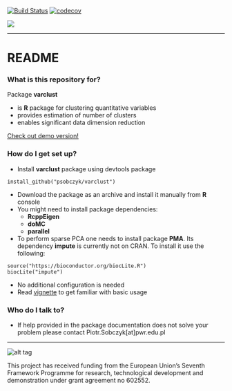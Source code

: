 
[![Build Status](https://travis-ci.org/sjwilczynski/varclust.svg?branch=master)](https://travis-ci.org/sjwilczynski/varclust) [![codecov](https://codecov.io/gh/sjwilczynski/varclust/branch/master/graph/badge.svg)](https://codecov.io/gh/sjwilczynski/varclust)

[<img src="http://www.ideal.rwth-aachen.de/wp-content/uploads/2013/08/banner1.png">](http://www.ideal.rwth-aachen.de/)

-------------

# README #

### What is this repository for? ###

Package **varclust**

* is **R** package for clustering quantitative variables
* provides estimation of number of clusters
* enables significant data dimension reduction

[Check out demo version!](https://psobczyk.shinyapps.io/varclust_online/)


### How do I get set up? ###

* Install **varclust** package using devtools package
```
install_github("psobczyk/varclust")
```
* Download the package as an archive and install it manually from **R** console
* You might need to install package dependencies:
    * **RcppEigen**
    * **doMC**
    * **parallel**
* To perform sparse PCA one needs to install package **PMA**. Its dependency **impute** is currently not on CRAN. To install it use the following:
```
source("https://bioconductor.org/biocLite.R")
biocLite("impute")
```
* No additional configuration is needed
* Read [vignette](https://psobczyk.shinyapps.io/varclust_online/varclustTutorial.html) to get familiar with basic usage

### Who do I talk to? ###
* If help provided in the package documentation does not solve your problem
please contact Piotr.Sobczyk[at]pwr.edu.pl

-------------
![alt tag](http://www.ideal.rwth-aachen.de/wp-content/uploads/2014/03/EU_logo_flag_yellow_small-without-padding.png)

This project has received funding from the European Union’s
Seventh Framework Programme for research, technological
development and demonstration under grant agreement no 602552.
